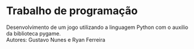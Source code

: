 <h1>Trabalho de programação</h1>
Desenvolvimento de um jogo utilizando a linguagem Python com o auxilio da biblioteca pygame.<br>
Autores: Gustavo Nunes e Ryan Ferreira
